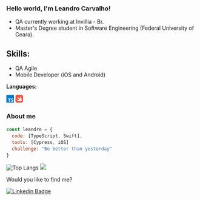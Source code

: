 ### Hello world, I'm Leandro Carvalho! 

- QA currently working at Invillia - Br.
- Master's Degree student in Software Engineering (Federal University of Ceara).

## Skills:
- QA Agile
- Mobile Developer (iOS and Android)

**Languages:**  

<code><img height="20" src="https://raw.githubusercontent.com/github/explore/80688e429a7d4ef2fca1e82350fe8e3517d3494d/topics/typescript/typescript.png"></code>
<code><img height="20" src="https://raw.githubusercontent.com/github/explore/80688e429a7d4ef2fca1e82350fe8e3517d3494d/topics/swift/swift.png"></code>

### About me

```javascript
const leandro = {
  code: [TypeScript, Swift],
  tools: [Cypress, iOS]
  challenge: "Be better than yesterday"
}
```

![Top Langs](https://github-readme-stats.vercel.app/api/top-langs/?username=lcarvalhodev&langs_count=9&layout=compact)
<a height="50em" href="http://www.github.com/lcarvalhodev"><img height="164em" src="https://github-readme-streak-stats.herokuapp.com/?user=lcarvalhodev&stroke=grey&theme=grey&ring=3985EE&fire=3985EE&currStreakNum=black&currStreakLabel=3985EE&sideNums=black&sideLabels=3985EE&dates=black&hide_border=false"/></a>


Would you like to find me?

[![Linkedin Badge](https://img.shields.io/badge/-LinkedIn-blue?style=flat-square&logo=Linkedin&logoColor=white&link=https://www.linkedin.com/in/leandro-carvalho-dev)](https://www.linkedin.com/in/leandro-carvalho-dev)
